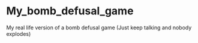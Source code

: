 # My_bomb_defusal_game
My real life version of a bomb defusal game (Just keep talking and nobody explodes)
